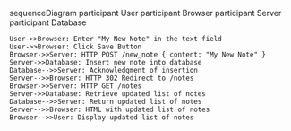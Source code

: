sequenceDiagram
    participant User
    participant Browser
    participant Server
    participant Database

    User->>Browser: Enter "My New Note" in the text field
    User->>Browser: Click Save Button
    Browser->>Server: HTTP POST /new_note { content: "My New Note" }
    Server->>Database: Insert new note into database
    Database-->>Server: Acknowledgment of insertion
    Server-->>Browser: HTTP 302 Redirect to /notes
    Browser->>Server: HTTP GET /notes
    Server->>Database: Retrieve updated list of notes
    Database-->>Server: Return updated list of notes
    Server-->>Browser: HTML with updated list of notes
    Browser-->>User: Display updated list of notes
